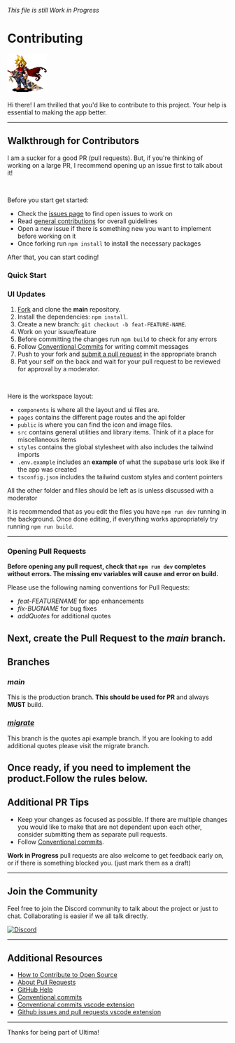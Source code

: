 *This file is still Work in Progress*
# Contributing
<img src="/public/images/cloud-idle.gif" alt="Logo" width="90" height="90">

[fork]: https://github.com/0hundred0/ultima/fork
[pr]: https://github.com/0hundred0/ultima/pulls

Hi there! I am thrilled that you'd like to contribute to this project. Your help is essential to making the app better.

---
## Walkthrough for Contributors
I am a sucker for a good PR (pull requests). But, if you're thinking of working on a large PR, I recommend opening up an issue first to talk about it! 

<br>

Before you start get started: 
- Check the [issues page](https://github.com/0hundred0/ultima/issues) to find open issues to work on
- Read [general contributions](https://github.com/0hundred0/ultima/blob/main/CONTRIBUTION.md) for overall guidelines
- Open a new issue if there is something new you want to implement before working on it
- Once forking run `npm install` to install the necessary packages

After that, you can start coding!

### Quick Start

### UI Updates
1. [Fork][fork] and clone the __main__ repository.
2. Install the dependencies: `npm install`.
3. Create a new branch: `git checkout -b feat-FEATURE-NAME`.
4. Work on your issue/feature
5. Before committing the changes run `npm build` to check for any errors
6. Follow [Conventional Commits](https://www.conventionalcommits.org/en/v1.0.0/) for writing commit messages
7. Push to your fork and [submit a pull request][pr] in the appropriate branch
8. Pat your self on the back and wait for your pull request to be reviewed for approval by a moderator.

<br>

Here is the workspace layout:

- `components` is where all the layout and ui files are.
- `pages` contains the different page routes and the api folder
- `public` is where you can find the icon and image files.
- `src` contains general utilities and library items. Think of it a place for miscellaneous items
- `styles` contains the global stylesheet with also includes the tailwind imports
- `.env.example` includes an **example** of what the supabase urls look like if the app was created
- `tsconfig.json` includes the tailwind custom styles and content pointers

All the other folder and files should be left as is unless discussed with a moderator

It is recommended that as you edit the files you have `npm run dev` running in the background.
Once done editing, if everything works appropriately try running `npm run build`.

---
### Opening Pull Requests

**Before opening any pull request, check that `npm run dev` completes without errors. The missing env variables will cause and error on build.**

Please use the following naming conventions for Pull Requests:
- *feat-FEATURENAME* for app enhancements
- *fix-BUGNAME* for bug fixes
- *addQuotes* for additional quotes

Next, create the **Pull Request** to the *main* branch.
---

## Branches
### *main*
This is the production branch.
**This should be used for PR** and always **MUST** build.
### [*migrate*](https://github.com/0hundred0/ultima/tree/migrate)
This branch is the quotes api example branch. If you are looking to add additional quotes please visit the migrate branch.

Once ready, if you need to implement the product.**Follow the rules below.**
---

## Additional PR Tips 

- Keep your changes as focused as possible. If there are multiple changes you would like to make that are not dependent upon each other, consider submitting them as separate pull requests.
- Follow [Conventional commits](https://www.conventionalcommits.org/en/v1.0.0/).

**Work in Progress** pull requests are also welcome to get feedback early on, or if there is something blocked you. (just mark them as a draft)

---

## Join the Community

Feel free to join the Discord community to talk about the project or just to chat. Collaborating is easier if we all talk directly.

[![Discord](/public/icons/discord-icon.svg)](https://discord.gg/mPgVbGPw)

---

## Additional Resources

- [How to Contribute to Open Source](https://opensource.guide/how-to-contribute/)
- [About Pull Requests](https://help.github.com/articles/about-pull-requests/)
- [GitHub Help](https://help.github.com)
- [Conventional commits](https://www.conventionalcommits.org/en/v1.0.0/)
- [Conventional commits vscode extension](https://marketplace.visualstudio.com/items?itemName=vivaxy.vscode-conventional-commits)
- [Github issues and pull requests vscode extension](https://marketplace.visualstudio.com/items?itemName=GitHub.vscode-pull-request-github)

---

Thanks for being part of Ultima!
